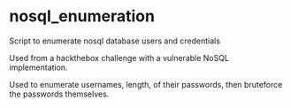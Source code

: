 # nosql_enumeration
Script to enumerate nosql database users and credentials

Used from a hackthebox challenge with a vulnerable NoSQL implementation. 

Used to enumerate usernames, length, of their passwords, then bruteforce the passwords themselves.
